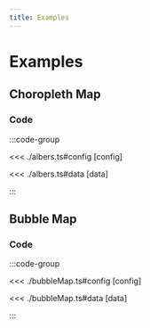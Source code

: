 ```yaml
---
title: Examples
---
```


# Examples

<script setup>
import {config} from './albers';
import {config as bubble} from './bubbleMap';
</script>

## Choropleth Map

<ChoroplethChart
  :options="config.options"
  :data="config.data"
/>

### Code

:::code-group

<<< ./albers.ts#config [config]

<<< ./albers.ts#data [data]

:::

## Bubble Map

<BubbleMapChart
  :options="bubble.options"
  :data="bubble.data"
/>

### Code

:::code-group

<<< ./bubbleMap.ts#config [config]

<<< ./bubbleMap.ts#data [data]

:::
